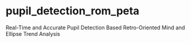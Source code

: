 # pupil_detection_rom_peta
Real-Time and Accurate Pupil Detection Based Retro-Oriented Mind and Ellipse Trend Analysis
